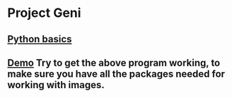 # Project Geni

## [Python basics](basics.md)

## [Demo](demo.md) __Try to get the above program working, to make sure you have all the packages needed for working with images.__